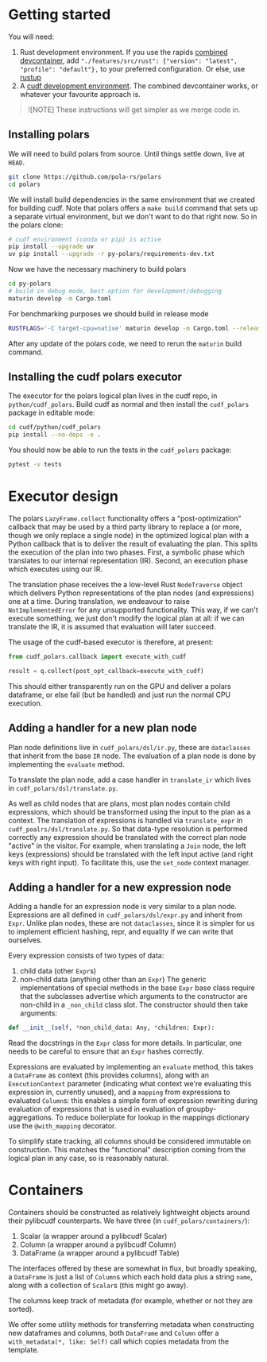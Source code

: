 # Getting started

You will need:

1. Rust development environment. If you use the rapids [combined
   devcontainer](https://github.com/rapidsai/devcontainers/), add
   `"./features/src/rust": {"version": "latest", "profile": "default"},` to your
   preferred configuration. Or else, use
   [rustup](https://www.rust-lang.org/tools/install)
2. A [cudf development
   environment](https://github.com/rapidsai/cudf/blob/branch-24.08/CONTRIBUTING.md#setting-up-your-build-environment).
   The combined devcontainer works, or whatever your favourite approach is.

> ![NOTE] These instructions will get simpler as we merge code in.

## Installing polars

We will need to build polars from source. Until things settle down,
live at `HEAD`.

```sh
git clone https://github.com/pola-rs/polars
cd polars
```

We will install build dependencies in the same environment that we created for
building cudf. Note that polars offers a `make build` command that sets up a
separate virtual environment, but we don't want to do that right now. So in the
polars clone:

```sh
# cudf environment (conda or pip) is active
pip install --upgrade uv
uv pip install --upgrade -r py-polars/requirements-dev.txt
```

Now we have the necessary machinery to build polars
```sh
cd py-polars
# build in debug mode, best option for development/debugging
maturin develop -m Cargo.toml
```

For benchmarking purposes we should build in release mode
```sh
RUSTFLAGS='-C target-cpu=native' maturin develop -m Cargo.toml --release
```

After any update of the polars code, we need to rerun the `maturin` build
command.

## Installing the cudf polars executor

The executor for the polars logical plan lives in the cudf repo, in
`python/cudf_polars`. Build cudf as normal and then install the
`cudf_polars` package in editable mode:

```sh
cd cudf/python/cudf_polars
pip install --no-deps -e .
```

You should now be able to run the tests in the `cudf_polars` package:
```sh
pytest -v tests
```

# Executor design

The polars `LazyFrame.collect` functionality offers a
"post-optimization" callback that may be used by a third party library
to replace a (or more, though we only replace a single node) in the
optimized logical plan with a Python callback that is to deliver the
result of evaluating the plan. This splits the execution of the plan
into two phases. First, a symbolic phase which translates to our
internal representation (IR). Second, an execution phase which executes
using our IR.

The translation phase receives the a low-level Rust `NodeTraverse`
object which delivers Python representations of the plan nodes (and
expressions) one at a time. During translation, we endeavour to raise
`NotImplementedError` for any unsupported functionality. This way, if
we can't execute something, we just don't modify the logical plan at
all: if we can translate the IR, it is assumed that evaluation will
later succeed.

The usage of the cudf-based executor is therefore, at present:

```python
from cudf_polars.callback import execute_with_cudf

result = q.collect(post_opt_callback=execute_with_cudf)
```

This should either transparently run on the GPU and deliver a polars
dataframe, or else fail (but be handled) and just run the normal CPU
execution.

## Adding a handler for a new plan node

Plan node definitions live in `cudf_polars/dsl/ir.py`, these are
`dataclasses` that inherit from the base `IR` node. The evaluation of
a plan node is done by implementing the `evaluate` method.

To translate the plan node, add a case handler in `translate_ir` which
lives in `cudf_polars/dsl/translate.py`.

As well as child nodes that are plans, most plan nodes contain child
expressions, which should be transformed using the input to the plan as a
context. The translation of expressions is handled via
`translate_expr` in `cudf_poalrs/dsl/translate.py`. So that data-type
resolution is performed correctly any expression should be translated
with the correct plan node "active" in the visitor. For example, when
translating a `Join` node, the left keys (expressions) should be
translated with the left input active (and right keys with right
input). To facilitate this, use the `set_node` context manager.

## Adding a handler for a new expression node

Adding a handle for an expression node is very similar to a plan node.
Expressions are all defined in `cudf_polars/dsl/expr.py` and inherit
from `Expr`. Unlike plan nodes, these are not `dataclasses`, since it
is simpler for us to implement efficient hashing, repr, and equality if we
can write that ourselves.

Every expression consists of two types of data:
1. child data (other `Expr`s)
2. non-child data (anything other than an `Expr`)
The generic implementations of special methods in the base `Expr` base
class require that the subclasses advertise which arguments to the
constructor are non-child in a `_non_child` class slot. The
constructor should then take arguments:
```python
def __init__(self, *non_child_data: Any, *children: Expr):
```
Read the docstrings in the `Expr` class for more details. In
particular, one needs to be careful to ensure that an `Expr` hashes
correctly.

Expressions are evaluated by implementing an `evaluate` method, this
takes a `DataFrame` as context (this provides columns), along with an
`ExecutionContext` parameter (indicating what context we're evaluating
this expression in, currently unused), and a `mapping` from
expressions to evaluated `Column`s: this enables a simple form of
expression rewriting during evaluation of expressions that is used in
evaluation of groupby-aggregations. To reduce boilerplate for lookup
in the mappings dictionary use the `@with_mapping` decorator.

To simplify state tracking, all columns should be considered immutable
on construction. This matches the "functional" description coming from
the logical plan in any case, so is reasonably natural.

# Containers

Containers should be constructed as relatively lightweight objects
around their pylibcudf counterparts. We have three (in
`cudf_polars/containers/`):

1. Scalar (a wrapper around a pylibcudf Scalar)
2. Column (a wrapper around a pylibcudf Column)
3. DataFrame (a wrapper around a pylibcudf Table)

The interfaces offered by these are somewhat in flux, but broadly
speaking, a `DataFrame` is just a list of `Column`s which each hold
data plus a string `name`, along with a collection of `Scalar`s (this
might go away).

The columns keep track of metadata (for example, whether or not they
are sorted).

We offer some utility methods for transferring metadata when
constructing new dataframes and columns, both `DataFrame` and `Column`
offer a `with_metadata(*, like: Self)` call which copies metadata from
the template.
